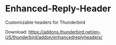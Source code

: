 # Enhanced-Reply-Header
Customizable headers for Thunderbird

Download: https://addons.thunderbird.net/en-US/thunderbird/addon/enhancedreplyheaders/
